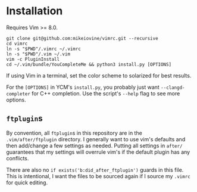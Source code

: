 # Installation
Requires Vim >= 8.0.
```
git clone git@github.com:mikeiovine/vimrc.git --recursive
cd vimrc
ln -s "$PWD"/.vimrc ~/.vimrc
ln -s "$PWD"/.vim ~/.vim
vim -c PluginInstall
cd ~/.vim/bundle/YouCompleteMe && python3 install.py [OPTIONS]
```

If using Vim in a terminal, set the color scheme to solarized
for best results.

For the `[OPTIONS]` in YCM's `install.py`, you probably just
want `--clangd-completer` for C++ completion. Use the script's
`--help` flag to see more options.

## `ftplugin`s

By convention, all `ftplugin`s in this repository are in the
`.vim/after/ftplugin` directory. I generally want to use
vim's defaults and then add/change a few settings as needed.
Putting all settings in `after/` guarantees that my settings
will overrule vim's if the default plugin has any conflicts.

There are also no `if exists('b:did_after_ftplugin')` guards
in this file. This is intentional, I want the files to be
sourced again if I source my `.vimrc` for quick editing.
